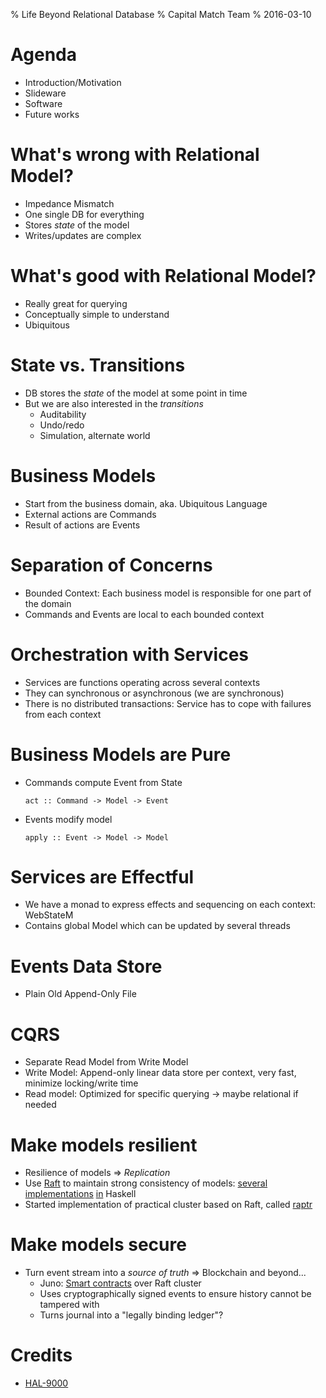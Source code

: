 <!-- -*- coding: utf-8-unix; -*- -->
% Life Beyond Relational Database
% Capital Match Team
% 2016-03-10

# Agenda

* Introduction/Motivation
* Slideware
* Software
* Future works

# What's wrong with Relational Model?

* Impedance Mismatch
* One single DB for everything
* Stores *state* of the model
* Writes/updates are complex

# What's good with Relational Model?

* Really great for querying
* Conceptually simple to understand
* Ubiquitous

# State vs. Transitions

* DB stores the *state* of the model at some point in time
* But we are also interested in the *transitions*
    * Auditability
    * Undo/redo
    * Simulation, alternate world

# Business Models

* Start from the business domain, aka. Ubiquitous Language
* External actions are Commands
* Result of actions are Events

# Separation of Concerns

* Bounded Context: Each business model is responsible for one part of the domain
* Commands and Events are local to each bounded context

# Orchestration with Services

* Services are functions operating across several contexts
* They can synchronous or asynchronous (we are synchronous)
* There is no distributed transactions: Service has to cope with failures from each context

# Business Models are Pure

* Commands compute Event from State
    ```
    act :: Command -> Model -> Event
    ```
* Events modify model
    ```
    apply :: Event -> Model -> Model
    ```

# Services are Effectful

* We have a monad to express effects and sequencing on each context: WebStateM 
* Contains global Model which can be updated by several threads 

# Events Data Store

* Plain Old Append-Only File 

# CQRS

* Separate Read Model from Write Model
* Write Model: Append-only linear data store per context, very fast, minimize locking/write time
* Read model: Optimized for specific querying -> maybe relational if needed

# Make models resilient

* Resilience of models  => *Replication* 
* Use [Raft](http://raft.github.io/) to maintain strong consistency of models: [several](https://github.com/cartazio/haver-raft) [implementations](https://github.com/NicolasT/kontiki) [in](https://github.com/chrisnc/tangaroa) Haskell
* Started implementation of practical cluster based on Raft, called [raptr](https://github.com/capital-match/raptr)

# Make models secure

* Turn event stream into a *source of truth* => Blockchain and beyond...
    * Juno: [Smart contracts](https://github.com/buckie/juno) over Raft cluster
    * Uses cryptographically signed events to ensure history cannot be tampered with
    * Turns journal into a "legally binding ledger"?

# Credits

* [HAL-9000](http://observationdeck.kinja.com/the-monoliths-have-faces-interstellar-answers-2001-a-1659091453)
